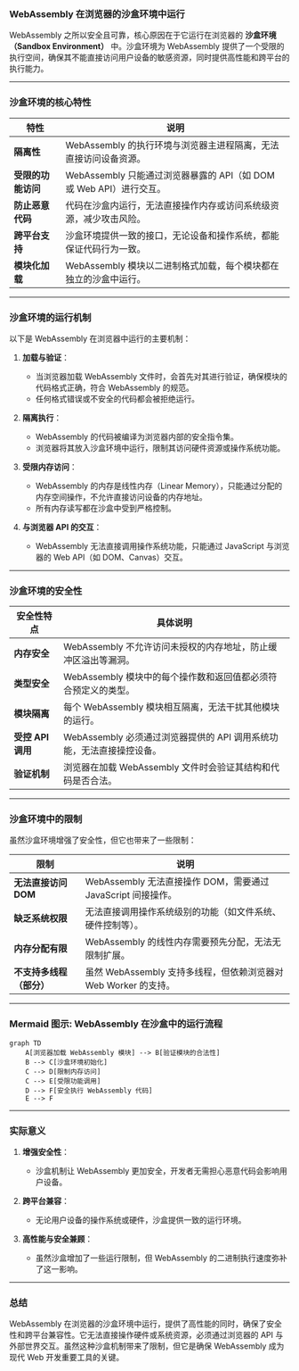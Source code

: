 ### **WebAssembly 在浏览器的沙盒环境中运行**

WebAssembly 之所以安全且可靠，核心原因在于它运行在浏览器的 **沙盒环境（Sandbox Environment）** 中。沙盒环境为 WebAssembly 提供了一个受限的执行空间，确保其不能直接访问用户设备的敏感资源，同时提供高性能和跨平台的执行能力。

---

### **沙盒环境的核心特性**

| 特性                   | 说明                                                                 |
|------------------------|----------------------------------------------------------------------|
| **隔离性**             | WebAssembly 的执行环境与浏览器主进程隔离，无法直接访问设备资源。         |
| **受限的功能访问**      | WebAssembly 只能通过浏览器暴露的 API（如 DOM 或 Web API）进行交互。      |
| **防止恶意代码**        | 代码在沙盒内运行，无法直接操作内存或访问系统级资源，减少攻击风险。         |
| **跨平台支持**          | 沙盒环境提供一致的接口，无论设备和操作系统，都能保证代码行为一致。         |
| **模块化加载**          | WebAssembly 模块以二进制格式加载，每个模块都在独立的沙盒中运行。         |

---

### **沙盒环境的运行机制**

以下是 WebAssembly 在浏览器中运行的主要机制：

1. **加载与验证**：
   - 当浏览器加载 WebAssembly 文件时，会首先对其进行验证，确保模块的代码格式正确，符合 WebAssembly 的规范。
   - 任何格式错误或不安全的代码都会被拒绝运行。

2. **隔离执行**：
   - WebAssembly 的代码被编译为浏览器内部的安全指令集。
   - 浏览器将其放入沙盒环境中运行，限制其访问硬件资源或操作系统功能。

3. **受限内存访问**：
   - WebAssembly 的内存是线性内存（Linear Memory），只能通过分配的内存空间操作，不允许直接访问设备的内存地址。
   - 所有内存读写都在沙盒中受到严格控制。

4. **与浏览器 API 的交互**：
   - WebAssembly 无法直接调用操作系统功能，只能通过 JavaScript 与浏览器的 Web API（如 DOM、Canvas）交互。

---

### **沙盒环境的安全性**

| **安全性特点**           | **具体说明**                                                       |
|--------------------------|-------------------------------------------------------------------|
| **内存安全**             | WebAssembly 不允许访问未授权的内存地址，防止缓冲区溢出等漏洞。       |
| **类型安全**             | WebAssembly 模块中的每个操作数和返回值都必须符合预定义的类型。       |
| **模块隔离**             | 每个 WebAssembly 模块相互隔离，无法干扰其他模块的运行。              |
| **受控 API 调用**        | WebAssembly 必须通过浏览器提供的 API 调用系统功能，无法直接操控设备。 |
| **验证机制**             | 浏览器在加载 WebAssembly 文件时会验证其结构和代码是否合法。           |

---

### **沙盒环境中的限制**

虽然沙盒环境增强了安全性，但它也带来了一些限制：

| 限制                   | 说明                                                                 |
|------------------------|----------------------------------------------------------------------|
| **无法直接访问 DOM**    | WebAssembly 无法直接操作 DOM，需要通过 JavaScript 间接操作。           |
| **缺乏系统权限**        | 无法直接调用操作系统级别的功能（如文件系统、硬件控制等）。              |
| **内存分配有限**        | WebAssembly 的线性内存需要预先分配，无法无限制扩展。                   |
| **不支持多线程（部分）** | 虽然 WebAssembly 支持多线程，但依赖浏览器对 Web Worker 的支持。         |

---

### **Mermaid 图示: WebAssembly 在沙盒中的运行流程**

```mermaid
graph TD
    A[浏览器加载 WebAssembly 模块] --> B[验证模块的合法性]
    B --> C[沙盒环境初始化]
    C --> D[限制内存访问]
    C --> E[受限功能调用]
    D --> F[安全执行 WebAssembly 代码]
    E --> F
```

---

### **实际意义**

1. **增强安全性**：
   - 沙盒机制让 WebAssembly 更加安全，开发者无需担心恶意代码会影响用户设备。
   
2. **跨平台兼容**：
   - 无论用户设备的操作系统或硬件，沙盒提供一致的运行环境。

3. **高性能与安全兼顾**：
   - 虽然沙盒增加了一些运行限制，但 WebAssembly 的二进制执行速度弥补了这一影响。

---

### **总结**

WebAssembly 在浏览器的沙盒环境中运行，提供了高性能的同时，确保了安全性和跨平台兼容性。它无法直接操作硬件或系统资源，必须通过浏览器的 API 与外部世界交互。虽然这种沙盒机制带来了限制，但它是确保 WebAssembly 成为现代 Web 开发重要工具的关键。
